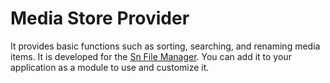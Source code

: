 # Media Store Provider
It provides basic functions such as sorting, searching, and renaming media items. It is developed for the [Sn File Manager](https://github.com/emreesen27/Android-Sn-File-Manager). You can add it to your application as a module to use and customize it.
